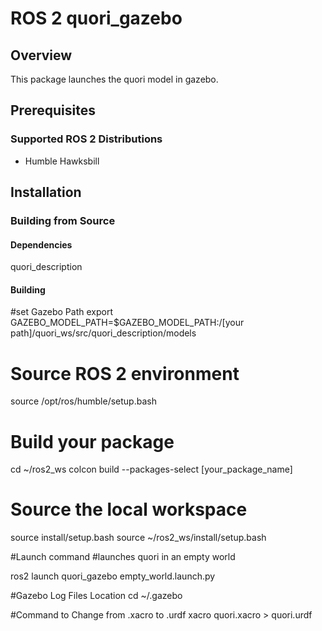 # ROS 2 quori_gazebo

## Overview

This package launches the quori model in gazebo.

## Prerequisites



### Supported ROS 2 Distributions

- Humble Hawksbill

## Installation


### Building from Source

#### Dependencies

quori_description

#### Building

#set Gazebo Path
export GAZEBO_MODEL_PATH=$GAZEBO_MODEL_PATH:/[your path]/quori_ws/src/quori_description/models

# Source ROS 2 environment
source /opt/ros/humble/setup.bash

# Build your package
cd ~/ros2_ws
colcon build --packages-select [your_package_name]

# Source the local workspace
source install/setup.bash
source ~/ros2_ws/install/setup.bash

#Launch command
#launches quori in an empty world

ros2 launch quori_gazebo empty_world.launch.py 

#Gazebo Log Files Location
cd ~/.gazebo

#Command to Change from .xacro to .urdf
xacro quori.xacro > quori.urdf



